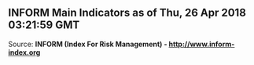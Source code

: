 ## INFORM Main Indicators as of Thu, 26 Apr 2018 03:21:59 GMT

Source: **INFORM (Index For Risk Management) - http://www.inform-index.org**